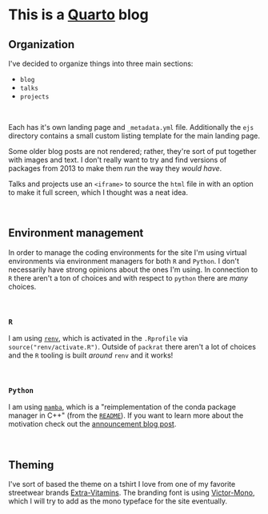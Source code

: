 # This is a [Quarto](https://quarto.org/) blog

## Organization ##

I've decided to organize things into three main sections:

* `blog`
* `talks`
* `projects`

<br>

Each has it's own landing page and `_metadata.yml` file. Additionally the `ejs` directory contains a small custom listing template for the main landing page.

Some older blog posts are not rendered; rather, they're sort of put together with images and text. I don't really want to try and find versions of packages from 2013 to make them _run_ the way they _would have_.

Talks and projects use an `<iframe>` to source the `html` file in with an option to make it full screen, which I thought was a neat idea.

<br>

## Environment management

In order to manage the coding environments for the site I'm using virtual environments via environment managers for both `R` and `Python`. I don't necessarily have strong opinions about the ones I'm using. In connection to `R` there aren't a ton of choices and with respect to `python` there are *many* choices.

<br>

### `R`

I am using [`renv`](https://rstudio.github.io/renv/articles/renv.html), which is activated in the `.Rprofile` via `source("renv/activate.R")`. Outside of `packrat` there aren't a lot of choices and the `R` tooling is built *around* `renv` and it works!

<br>

### `Python`

I am using [`mamba`](https://mamba.readthedocs.io/en/latest/user_guide/mamba.html), which is a "reimplementation of the conda package manager in C++" (from the [`README`](https://github.com/mamba-org/mamba)). If you want to learn more about the motivation check out the [announcement blog post](https://medium.com/@QuantStack/open-software-packaging-for-science-61cecee7fc23).

<br>

## Theming

I've sort of based the theme on a tshirt I love from one of my favorite streetwear brands [Extra-Vitamins](https://extra-vitamins.com/products/higher-than-the-sun-tee). The branding font is using [Victor-Mono](https://rubjo.github.io/victor-mono/), which I will try to add as the mono typeface for the site eventually.
